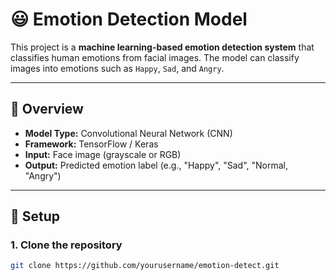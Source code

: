 # 😃 Emotion Detection Model

This project is a **machine learning-based emotion detection system** that classifies human emotions from facial images. The model can classify images into emotions such as `Happy`, `Sad`, and `Angry`.

---

## 🧠 Overview

- **Model Type:** Convolutional Neural Network (CNN)
- **Framework:** TensorFlow / Keras
- **Input:** Face image (grayscale or RGB)
- **Output:** Predicted emotion label (e.g., "Happy", "Sad", "Normal, "Angry")

---

## 🔧 Setup

### 1. Clone the repository

```bash
git clone https://github.com/yourusername/emotion-detect.git
